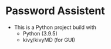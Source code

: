 # Password Assistent
- This is a Python project build with
  - Python (3.9.5)
  - kivy/kivyMD (for GUI)
